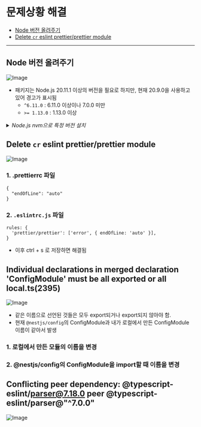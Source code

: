 # 문제상황 해결

- [Node 버전 올려주기](#node-버전-올려주기)
- [Delete `cr` eslint prettier/prettier module](#delete-cr-eslint-prettierprettier-module)

---

## Node 버전 올려주기

![Image](https://github.com/user-attachments/assets/30b3104f-5b02-4227-9951-9b735d7de4a2)

- 패키지는 Node.js 20.11.1 이상의 버전을 필요로 하지만, 현재 20.9.0을 사용하고 있어 경고가 표시됨
  - `^6.11.0` : 6.11.0 이상이나 7.0.0 미만
  - `>= 1.13.0` : 1.13.0 이상

<details>
<summary><i>Node.js nvm으로 특정 버전 설치</i></summary>

![Image](https://github.com/user-attachments/assets/c699afe1-03a5-432e-be43-08e59f9fd664)

![Image](https://github.com/user-attachments/assets/e3994f3c-c773-4658-a010-152d86cd5a9c)

</details>

## Delete `cr` eslint prettier/prettier module

![Image](https://github.com/user-attachments/assets/2f818165-90f4-4141-9744-ea43ef5a572b)

### 1. .prettierrc 파일

```
{
  "endOfLine": "auto"
}
```

### 2. `.eslintrc.js` 파일

```
rules: {
  'prettier/prettier': ['error', { endOfLine: 'auto' }],
}
```

- 이후 ctrl + s 로 저장하면 해결됨

## Individual declarations in merged declaration 'ConfigModule' must be all exported or all local.ts(2395)

![Image](https://github.com/user-attachments/assets/e616f9d2-ccb9-4ee4-b449-bed8e01937a0)

- 같은 이름으로 선언된 것들은 모두 export되거나 export되지 않아야 함.
- 현재 `@nestjs/config`의 ConfigModule과 내가 로컬에서 만든 ConfigModule 이름이 같아서 발생

### 1. 로컬에서 만든 모듈의 이름을 변경
### 2. @nestjs/config의 ConfigModule을 import할 때 이름을 변경

## Conflicting peer dependency: @typescript-eslint/parser@7.18.0 peer @typescript-eslint/parser@"^7.0.0" 
![Image](https://github.com/user-attachments/assets/07750fd4-7d7e-4e78-ba6d-d1638c3ec7e0)